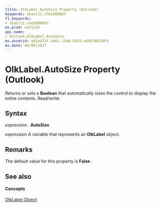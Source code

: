 ```yaml
---
title: OlkLabel.AutoSize Property (Outlook)
keywords: vbaol11.chm1000087
f1_keywords:
- vbaol11.chm1000087
ms.prod: outlook
api_name:
- Outlook.OlkLabel.AutoSize
ms.assetid: ed1e472f-3e61-13d0-591d-c640786159fc
ms.date: 06/08/2017
---
```



# OlkLabel.AutoSize Property (Outlook)

Returns or sets a  **Boolean** that automatically sizes the control to display the entire contents. Read/write.


## Syntax

 _expression_ . **AutoSize**

 _expression_ A variable that represents an **OlkLabel** object.


## Remarks

 The default value for this property is **False** .


## See also


#### Concepts


[OlkLabel Object](Outlook.OlkLabel.md)

